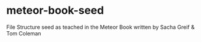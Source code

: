 # meteor-book-seed
File Structure seed as teached in the Meteor Book written by Sacha Greif &amp; Tom Coleman
